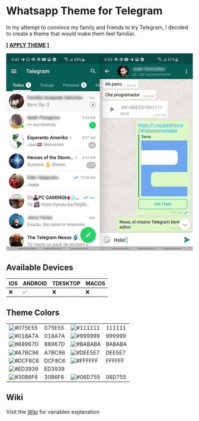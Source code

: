 # Whatsapp Theme for Telegram
In my attempt to convince my family and friends to try Telegram, I decided to create a theme that would make them feel familiar.

**[ [APPLY THEME](https://t.me/addtheme/whatsappnostalgia) ]**

![Android theme preview](/android-thumbnail.png "Android theme")

## Available Devices
| IOS | ANDROID | TDESKTOP | MACOS |
|-----|---------|----------|-------|
| ❌  | ✅      | ❌       | ❌    |

 ## Theme Colors

|   |   |   |   |
|---|---|---|---|
| ![#075E55](https://user-images.githubusercontent.com/23427095/119843566-4a5b4280-becd-11eb-8722-6d7c690c2e8f.gif) | 075E55 | ![#111111](https://user-images.githubusercontent.com/23427095/119843182-eafd3280-becc-11eb-8f45-6ebe1770b8bd.gif) | 111111 |
| ![#018A7A](https://user-images.githubusercontent.com/23427095/119843854-8b535700-becd-11eb-88a4-451e054b84fe.gif) | 018A7A | ![#999999](https://user-images.githubusercontent.com/23427095/119845833-387a9f00-becf-11eb-8c3a-ce6856a8cb21.gif) | 999999 |
| ![#88967D](https://user-images.githubusercontent.com/23427095/119845778-2d277380-becf-11eb-85d3-4560c9385c49.gif) | 88967D | ![#BABABA](https://user-images.githubusercontent.com/23427095/119845967-56480400-becf-11eb-976f-b1e4abd21403.gif) | BABABA |
| ![#A7BC96](https://user-images.githubusercontent.com/23427095/119845899-46c8bb00-becf-11eb-9539-dcd39813d10d.gif) | A7BC96 | ![#DEE5E7](https://user-images.githubusercontent.com/23427095/147887904-02888ba3-5807-40f5-a479-bb19947a9f20.png) | DEE5E7 |
| ![#DCF8C6](https://user-images.githubusercontent.com/23427095/119846044-6829a700-becf-11eb-8786-6ca2efac56b6.gif) | DCF8C6 | ![#FFFFFF](https://user-images.githubusercontent.com/23427095/119846093-737cd280-becf-11eb-91f3-b5ded1104ba7.gif) | FFFFFF |
| ![#ED3939](https://user-images.githubusercontent.com/23427095/119843231-f6e8f480-becc-11eb-849c-dbff235d216f.gif) | ED3939 | |
| ![#30B6F6](https://user-images.githubusercontent.com/23427095/119845655-1254ff00-becf-11eb-97a6-46e79fc3075c.gif) | 30B6F6 | ![#06D755](https://user-images.githubusercontent.com/23427095/119844182-d2d9e300-becd-11eb-83e3-34ce27cc9953.gif) | 06D755 |











##  Wiki
Visit the [Wiki](https://github.com/otonielguajardo/whatsappnostalgia/wiki) for variables explanation
